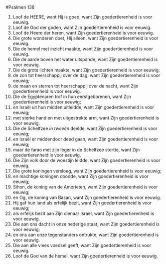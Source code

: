 #Psalmen 136
1. Loof de HEERE, want Hij is goed, want Zijn goedertierenheid is voor eeuwig. 
2. Loof de God der goden, want Zijn goedertierenheid is voor eeuwig. 
3. Loof de Heere der heren, want Zijn goedertierenheid is voor eeuwig. 
4. Die grote wonderen doet, Hij alleen, want Zijn goedertierenheid is voor eeuwig. 
5. Die de hemel met inzicht maakte, want Zijn goedertierenheid is voor eeuwig. 
6. Die de aarde boven het water uitspande, want Zijn goedertierenheid is voor eeuwig. 
7. Die de grote lichten maakte, want Zijn goedertierenheid is voor eeuwig; 
8. de zon tot heerschappij over de dag, want Zijn goedertierenheid is voor eeuwig; 
9. de maan en sterren tot heerschappij over de nacht, want Zijn goedertierenheid is voor eeuwig. 
10. Die de Egyptenaren trof in hun eerstgeborenen, want Zijn goedertierenheid is voor eeuwig; 
11. en Israël uit hun midden uitleidde, want Zijn goedertierenheid is voor eeuwig; 
12. met sterke hand en met uitgestrekte arm, want Zijn goedertierenheid is voor eeuwig. 
13. Die de Schelfzee *in tweeën* deelde, want Zijn goedertierenheid is voor eeuwig; 
14. en Israël er middendoor deed gaan, want Zijn goedertierenheid is voor eeuwig; 
15. maar de farao met zijn leger in de Schelfzee stortte, want Zijn goedertierenheid is voor eeuwig. 
16. Die Zijn volk door de woestijn leidde, want Zijn goedertierenheid is voor eeuwig. 
17. Die grote koningen versloeg, want Zijn goedertierenheid is voor eeuwig; 
18. en machtige koningen doodde, want Zijn goedertierenheid is voor eeuwig; 
19. Sihon, de koning van de Amorieten, want Zijn goedertierenheid is voor eeuwig; 
20. en Og, de koning van Basan, want Zijn goedertierenheid is voor eeuwig. 
21. Hij gaf hun land als erfelijk bezit, want Zijn goedertierenheid is voor eeuwig; 
22. als erfelijk bezit aan Zijn dienaar Israël, want Zijn goedertierenheid is voor eeuwig. 
23. Die aan ons dacht in onze nederige staat, want Zijn goedertierenheid is voor eeuwig; 
24. en ons aan onze tegenstanders ontrukte, want Zijn goedertierenheid is voor eeuwig. 
25. Die aan alle vlees voedsel geeft, want Zijn goedertierenheid is voor eeuwig. 
26. Loof de God van de hemel, want Zijn goedertierenheid is voor eeuwig.
